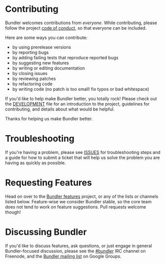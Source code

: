 # Contributing

Bundler welcomes contributions from *everyone*. While contributing, please follow the project [code of conduct](http://bundler.io/conduct.html), so that everyone can be included.

Here are some ways you can contribute:

  - by using prerelease versions
  - by reporting bugs
  - by adding failing tests that reproduce reported bugs
  - by suggesting new features
  - by writing or editing documentation
  - by closing issues
  - by reviewing patches
  - by refactoring code
  - by writing code (no patch is too small! fix typos or bad whitespace)

If you'd like to help make Bundler better, you totally rock! Please check out the [DEVELOPMENT](https://github.com/bundler/bundler/blob/master/DEVELOPMENT.md) file for an introduction to the project, guidelines for contributing, and details about what would be helpful.

Thanks for helping us make Bundler better.

# Troubleshooting

If you're having a problem, please see [ISSUES](https://github.com/bundler/bundler/blob/master/ISSUES.md) for troubleshooting steps and a guide for how to submit a ticket that will help us solve the problem you are having as quickly as possible.

# Requesting Features

Head on over to the [Bundler features](https://github.com/bundler/bundler-features) project, or any of the lists or channels listed below. Feature-wise we consider Bundler stable, so the core team does not tend to work on feature suggestions. Pull requests welcome though!

# Discussing Bundler

If you'd like to discuss features, ask questions, or just engage in general Bundler-focused discussion, please see the [#bundler](irc://irc.freenode.net/#bundler) IRC channel on Freenode, and the [Bundler mailing list](http://groups.google.com/group/ruby-bundler) on Google Groups.
